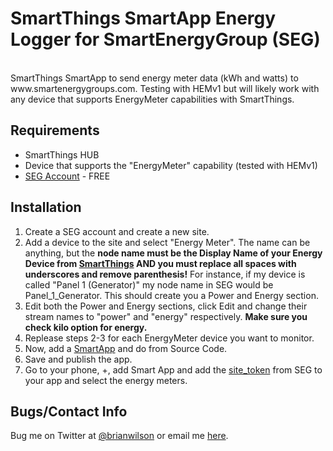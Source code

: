 SmartThings SmartApp Energy Logger for SmartEnergyGroup (SEG)
=======
<br>
SmartThings SmartApp to send energy meter data (kWh and watts) to
www.smartenergygroups.com.  Testing with HEMv1 but will likely work with any
device that supports EnergyMeter capabilities with SmartThings.

Requirements
------------
- SmartThings HUB
- Device that supports the "EnergyMeter" capability (tested with HEMv1)
- [SEG Account](https://smartenergygroups.com/) - FREE

Installation
--------------------
1. Create a SEG account and create a new site.
2. Add a device to the site and select "Energy Meter". The name can be
anything, but the <b>node name must be the Display Name of your Energy Device
from [SmartThings](https://graph.api.smartthings.com/device/list) AND you must
replace all spaces with underscores and remove parenthesis!</b> For instance, if my device is
called "Panel 1 (Generator)" my node name in SEG would be Panel_1_Generator.
This should create you a Power and Energy section.
3. Edit both the Power and Energy sections, click Edit and change their stream
names to "power" and "energy" respectively. <b>Make sure you check kilo option
for energy.</b>
4. Replease steps 2-3 for each EnergyMeter device you want to monitor.
5. Now, add a [SmartApp](https://graph.api.smartthings.com/ide/apps) and do
from Source Code.  
6. Save and publish the app. 
7. Go to your phone, +, add Smart App and add the
[site_token](https://smartenergygroups.com/my_things/show_keys) from SEG to
your app and select the energy meters.  

Bugs/Contact Info
-----------------
Bug me on Twitter at [@brianwilson](http://twitter.com/brianwilson) or email me [here](http://cronological.com/comment.php?ref=bubba).


